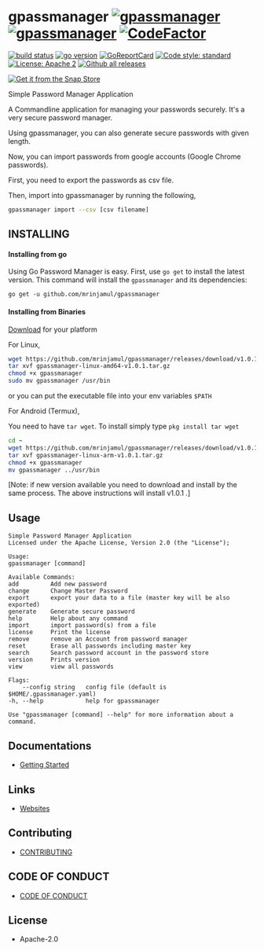 # gpassmanager [![gpassmanager](https://snapcraft.io/gpassmanager/badge.svg)](https://snapcraft.io/gpassmanager)[![gpassmanager](https://snapcraft.io/gpassmanager/trending.svg?name=0)](https://snapcraft.io/gpassmanager) [![CodeFactor](https://www.codefactor.io/repository/github/mrinjamul/gpassmanager/badge)](https://www.codefactor.io/repository/github/mrinjamul/gpassmanager)

[![build status](https://github.com/mrinjamul/gpassmanager/workflows/Go/badge.svg)]()
[![go version](https://img.shields.io/github/go-mod/go-version/mrinjamul/gpassmanager.svg)](https://github.com/mrinjamul/gpassmanager)
[![GoReportCard](https://goreportcard.com/badge/github.com/mrinjamul/gpassmanager)](https://goreportcard.com/report/github.com/mrinjamul/gpassmanager)
[![Code style: standard](https://img.shields.io/badge/code%20style-standard-blue.svg)]()
[![License: Apache 2](https://img.shields.io/badge/License-Apache%202-blue.svg)](https://github.com/mrinjamul/gpassmanager/blob/master/LICENSE)
[![Github all releases](https://img.shields.io/github/downloads/mrinjamul/gpassmanager/total.svg)](https://GitHub.com/mrinjamul/gpassmanager/releases/)

[![Get it from the Snap Store](https://snapcraft.io/static/images/badges/en/snap-store-black.svg)](https://snapcraft.io/gpassmanager)

Simple Password Manager Application

A Commandline application for managing your passwords securely.
It's a very secure password manager.

Using gpassmanager, you can also generate secure passwords with given length.

Now, you can import passwords from google accounts (Google Chrome passwords).

First, you need to export the passwords as csv file.

Then, import into gpassmanager by running the following,

```sh
gpassmanager import --csv [csv filename]
```

## INSTALLING

#### Installing from go

Using Go Password Manager is easy. First, use `go get` to install the latest version. This command will install the `gpassmanager` and its dependencies:

`go get -u github.com/mrinjamul/gpassmanager`

#### Installing from Binaries

[Download](https://github.com/mrinjamul/gpassmanager/releases) for your platform

For Linux,

```sh
wget https://github.com/mrinjamul/gpassmanager/releases/download/v1.0.1/gpassmanager-linux-amd64-v1.0.1.tar.gz
tar xvf gpassmanager-linux-amd64-v1.0.1.tar.gz
chmod +x gpassmanager
sudo mv gpassmanager /usr/bin
```

or you can put the executable file into your env variables `$PATH`

For Android (Termux),

You need to have `tar wget`. To install simply type `pkg install tar wget`

```sh
cd ~
wget https://github.com/mrinjamul/gpassmanager/releases/download/v1.0.1/gpassmanager-linux-arm-v1.0.1.tar.gz
tar xvf gpassmanager-linux-arm-v1.0.1.tar.gz
chmod +x gpassmanager
mv gpassmanager ../usr/bin
```

[Note: if new version available you need to download and install by the same process. The above instructions will install v1.0.1 .]

## Usage

    Simple Password Manager Application
    Licensed under the Apache License, Version 2.0 (the "License");

    Usage:
    gpassmanager [command]

    Available Commands:
    add         Add new password
    change      Change Master Password
    export      export your data to a file (master key will be also exported)
    generate    Generate secure password
    help        Help about any command
    import      import password(s) from a file
    license     Print the license
    remove      remove an Account from password manager
    reset       Erase all passwords including master key
    search      Search password account in the password store
    version     Prints version
    view        view all passwords

    Flags:
        --config string   config file (default is $HOME/.gpassmanager.yaml)
    -h, --help            help for gpassmanager

    Use "gpassmanager [command] --help" for more information about a command.

## Documentations

- [Getting Started](docs/README.md)

## Links

- [Websites](https://mrinjamul.github.io/gpassmanager)

## Contributing

- [CONTRIBUTING](CONTRIBUTING.md)

## CODE OF CONDUCT

- [CODE OF CONDUCT](CODE_OF_CONDUCT.md)

## License

- Apache-2.0
